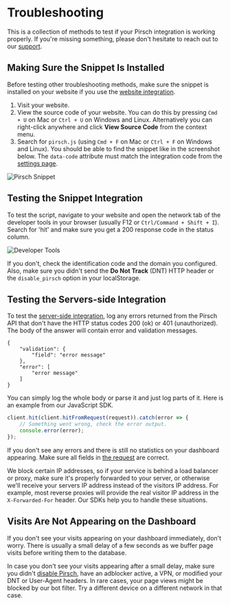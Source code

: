 # Troubleshooting

This is a collection of methods to test if your Pirsch integration is working properly. If you're missing something, please don't hesitate to reach out to our [support](mailto:support@pirsch.io).

## Making Sure the Snippet Is Installed

Before testing other troubleshooting methods, make sure the snippet is installed on your website if you use the [website integration](/get-started/frontend-integration).

1. Visit your website.
2. View the source code of your website. You can do this by pressing `Cmd + U` on Mac or `Ctrl + U` on Windows and Linux. Alternatively you can right-click anywhere and click **View Source Code** from the context menu.
3. Search for `pirsch.js` (using `Cmd + F` on Mac or `Ctrl + F` on Windows and Linux). You should be able to find the snippet like in the screenshot below. The `data-code` attribute must match the integration code from the [settings page](/get-started/frontend-integration#resetting-the-identification-code).

![Pirsch Snippet](../static/get-started/pirsch-snippet.png)

## Testing the Snippet Integration

To test the script, navigate to your website and open the network tab of the developer tools in your browser (usually F12 or `Ctrl/Command + Shift + I`). Search for 'hit' and make sure you get a 200 response code in the status column.

![Developer Tools](../static/get-started/network-tab.png)

If you don't, check the identification code and the domain you configured. Also, make sure you didn't send the **Do Not Track** (DNT) HTTP header or the `disable_pirsch` option in your localStorage.

## Testing the Servers-side Integration

To test the [server-side integration](/get-started/backend-integration), log any errors returned from the Pirsch API that don't have the HTTP status codes 200 (ok) or 401 (unauthorized). The body of the answer will contain error and validation messages.

```
{
    "validation": {
        "field": "error message"
    },
    "error": [
        "error message"
    ]
}
```

You can simply log the whole body or parse it and just log parts of it. Here is an example from our JavaScript SDK.

```js
client.hit(client.hitFromRequest(request)).catch(error => {
    // Something went wrong, check the error output.
    console.error(error);
});
```

If you don't see any errors and there is still no statistics on your dashboard appearing. Make sure all fields in [the request](/api-sdks/api#sending-page-views) are correct.

We block certain IP addresses, so if your service is behind a load balancer or proxy, make sure it's properly forwarded to your server, or otherwise we'll receive your servers IP address instead of the visitors IP address. For example, most reverse proxies will provide the real visitor IP address in the `X-Forwarded-For` header. Our SDKs help you to handle these situations.

## Visits Are Not Appearing on the Dashboard

If you don't see your visits appearing on your dashboard immediately, don't worry. There is usually a small delay of a few seconds as we buffer page visits before writing them to the database.

In case you don't see your visits appearing after a small delay, make sure you didn't [disable Pirsch](/get-started/frontend-integration#ignoring-your-own-page-views), have an adblocker active, a VPN, or modified your DNT or User-Agent headers. In rare cases, your page views might be blocked by our bot filter. Try a different device on a different network in that case.
